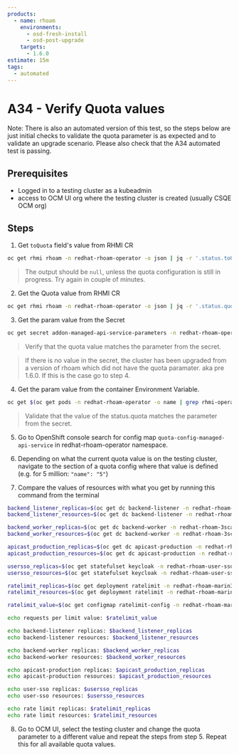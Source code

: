 ```yaml
---
products:
  - name: rhoam
    environments:
      - osd-fresh-install
      - osd-post-upgrade
    targets:
      - 1.6.0
estimate: 15m
tags:
  - automated
---
```


# A34 - Verify Quota values

Note: There is also an automated version of this test, so the steps below are just initial checks to validate the quota
parameter is as expected and to validate an upgrade scenario. Please also check that the A34 automated test is passing.

## Prerequisites

- Logged in to a testing cluster as a kubeadmin
- access to OCM UI org where the testing cluster is created (usually CSQE OCM org)

## Steps

1. Get `toQuota` field's value from RHMI CR

```bash
oc get rhmi rhoam -n redhat-rhoam-operator -o json | jq -r '.status.toQuota'
```

> The output should be `null`, unless the quota configuration is still in progress. Try again in couple of minutes.

2. Get the Quota value from RHMI CR

```bash
oc get rhmi rhoam -n redhat-rhoam-operator -o json | jq -r '.status.quota'
```

3. Get the param value from the Secret

```bash
oc get secret addon-managed-api-service-parameters -n redhat-rhoam-operator -o json | jq -r '.data.addon-managed-api-service' | base64 --decode
```

> Verify that the quota value matches the parameter from the secret.

> If there is no value in the secret, the cluster has been upgraded from a version of rhoam which did not have
> the quota paramater. aka pre 1.6.0. If this is the case go to step 4.

4. Get the param value from the container Environment Variable.

```bash
oc get $(oc get pods -n redhat-rhoam-operator -o name | grep rhmi-operator) -n redhat-rhoam-operator -o json | jq -r '.spec.containers[0].env[] | select(.name=="QUOTA")'
```

> Validate that the value of the status.quota matches the parameter from the secret.

5. Go to OpenShift console search for config map `quota-config-managed-api-service` in redhat-rhoam-operator namespace.
6. Depending on what the current quota value is on the testing cluster, navigate to the section of a quota config where that value is defined (e.g. for 5 million: `"name": "5"`)

7. Compare the values of resources with what you get by running this command from the terminal

```bash
backend_listener_replicas=$(oc get dc backend-listener -n redhat-rhoam-3scale --no-headers=true | awk '{print $4}')
backend_listener_resources=$(oc get dc backend-listener -n redhat-rhoam-3scale -o json | jq -r .spec.template.spec.containers[0].resources)

backend_worker_replicas=$(oc get dc backend-worker -n redhat-rhoam-3scale --no-headers=true | awk '{print $4}')
backend_worker_resources=$(oc get dc backend-worker -n redhat-rhoam-3scale -o json | jq -r .spec.template.spec.containers[0].resources)

apicast_production_replicas=$(oc get dc apicast-production -n redhat-rhoam-3scale --no-headers=true | awk '{print $4}')
apicast_production_resources=$(oc get dc apicast-production -n redhat-rhoam-3scale -o json | jq -r .spec.template.spec.containers[0].resources)

usersso_replicas=$(oc get statefulset keycloak -n redhat-rhoam-user-sso --no-headers=true | awk '{print $2}')
usersso_resources=$(oc get statefulset keycloak -n redhat-rhoam-user-sso -o json | jq -r .spec.template.spec.containers[0].resources)

ratelimit_replicas=$(oc get deployment ratelimit -n redhat-rhoam-marin3r --no-headers=true | awk '{print $2}')
ratelimit_resources=$(oc get deployment ratelimit -n redhat-rhoam-marin3r -o json | jq -r .spec.template.spec.containers[0].resources)

ratelimit_value=$(oc get configmap ratelimit-config -n redhat-rhoam-marin3r -o json | jq -r '.data["apicast-ratelimiting.yaml"]' | yq e '.descriptors[0].rate_limit.requests_per_unit'  - )

echo requests per limit value: $ratelimit_value

echo backend-listener replicas: $backend_listener_replicas
echo backend-listener resources: $backend_listener_resources

echo backend-worker replicas: $backend_worker_replicas
echo backend-worker resources: $backend_worker_resources

echo apicast-production replicas: $apicast_production_replicas
echo apicast-production resources: $apicast_production_resources

echo user-sso replicas: $usersso_replicas
echo user-sso resources: $usersso_resources

echo rate limit replicas: $ratelimit_replicas
echo rate limit resources: $ratelimit_resources
```

8. Go to OCM UI, select the testing cluster and change the quota parameter to a different value and repeat the steps from step 5. Repeat this for all available quota values.

